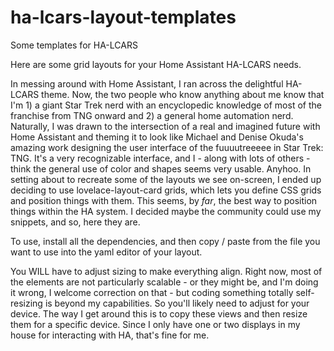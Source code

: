 # ha-lcars-layout-templates
Some templates for HA-LCARS

Here are some grid layouts for your Home Assistant HA-LCARS needs.

In messing around with Home Assistant, I ran across the delightful HA-LCARS theme. Now, the two people who know anything about me know that I'm 1) a giant Star Trek nerd with an encyclopedic knowledge of most of the franchise from TNG onward and 2) a general home automation nerd. Naturally, I was drawn to the intersection of a real and imagined future with Home Assistant and theming it to look like Michael and Denise Okuda's amazing work designing the user interface of the fuuuutreeeee in Star Trek: TNG. It's a very recognizable interface, and I - along with lots of others - think the general use of color and shapes seems very usable. Anyhoo. In setting about to recreate some of the layouts we see on-screen, I ended up deciding to use lovelace-layout-card grids, which lets you define CSS grids and position things with them. This seems, by *far*, the best way to position things within the HA system. I decided maybe the community could use my snippets, and so, here they are.

To use, install all the dependencies, and then copy / paste from the file you want to use into the yaml editor of your layout.

You WILL have to adjust sizing to make everything align. Right now, most of the elements are not particularly scalable - or they might be, and I'm doing it wrong, I welcome correction on that - but coding something totally self-resizing is beyond my capabilities. So you'll likely need to adjust for your device. The way I get around this is to copy these views and then resize them for a specific device. Since I only have one or two displays in my house for interacting with HA, that's fine for me.
